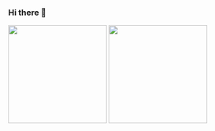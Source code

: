 ### Hi there 👋 

<picture>
  <source
    height=200 align="center" srcset="https://github-readme-stats-mu-lake.vercel.app/api?username=matheushmmarcondes&show_icons=true&theme=github_dark&langs_count=8&card_width=320"
    media="(prefers-color-scheme: dark)"
  />
  <source
    height=200 align="center" srcset="https://github-readme-stats-mu-lake.vercel.app/api?username=matheushmmarcondes&show_icons=true&theme=default&langs_count=8&card_width=320"
    media="(prefers-color-scheme: light), (prefers-color-scheme: no-preference)"
  />
  <img height=200 align="center" ssrc="https://github-readme-stats-mu-lake.vercel.api?username=matheushmmarcondes&show_icons=true&langs_count=8&card_width=320" />
</picture>

<picture>
  <source
    height=200 align="center" srcset="https://github-readme-stats-mu-lake.vercel.app/api/top-langs/?username=matheushmmarcondes&theme=github_dark&layout=compact&exclude_repo=github-readme-stats&langs_count=8&card_width=320,matheushmmarcondes.github.io"
    media="(prefers-color-scheme: dark)"
  />
  <source
    height=200 align="center" srcset="https://github-readme-stats-mu-lake.vercel.app/api/top-langs/?username=matheushmmarcondes&theme=default&layout=compact&exclude_repo=github-readme-stats&langs_count=8&card_width=320,matheushmmarcondes.github.io"
    media="(prefers-color-scheme: light), (prefers-color-scheme: no-preference)"
  />
  <img height=200 align="center" src="https://github-readme-stats-mu-lake.vercel.app/api/top-langs/?username=matheushmmarcondes=&layout=compact&=&exclude_repo=github-readme-stats&card_width=320,matheushmmarcondes.github.io" />
</picture>


